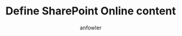 ---
title: "Define SharePoint Online content"
ms.author: anfowler
author: anfowler
manager: mnirkhe
ms.date: 03/21/2019
ms.audience: Admin
ms.topic: article
ms.service: mssearch
ms.custom: MSSEARCHMVP1
localization_priority: Normal
search.appverid:
- BFB160
- MET150
- MOE150
description: "Define which content in SharePoint Online that's searchable, including how to manage your search schema."
---